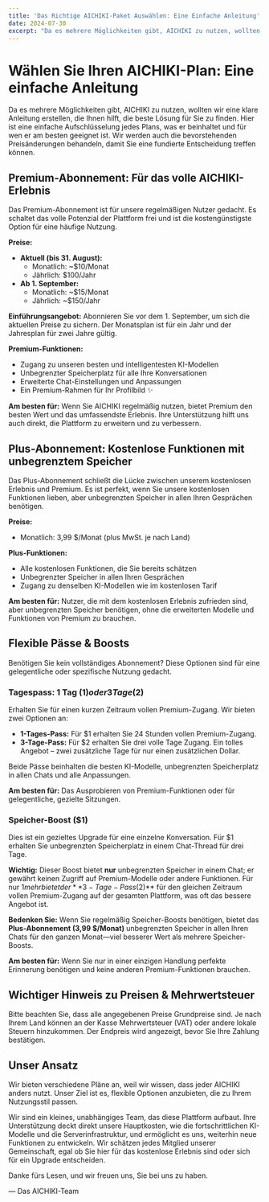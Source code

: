 ```yaml
---
title: 'Das Richtige AICHIKI-Paket Auswählen: Eine Einfache Anleitung'
date: 2024-07-30
excerpt: "Da es mehrere Möglichkeiten gibt, AICHIKI zu nutzen, wollten wir eine klare Anleitung erstellen, die Ihnen hilft, die beste Lösung für Sie zu finden. Hier ist eine einfache Aufschlüsselung jedes Plans, was er beinhaltet und für wen er am besten geeignet ist."
---
```


# Wählen Sie Ihren AICHIKI-Plan: Eine einfache Anleitung

Da es mehrere Möglichkeiten gibt, AICHIKI zu nutzen, wollten wir eine klare Anleitung erstellen, die Ihnen hilft, die beste Lösung für Sie zu finden. Hier ist eine einfache Aufschlüsselung jedes Plans, was er beinhaltet und für wen er am besten geeignet ist. Wir werden auch die bevorstehenden Preisänderungen behandeln, damit Sie eine fundierte Entscheidung treffen können.

## Premium-Abonnement: Für das volle AICHIKI-Erlebnis

Das Premium-Abonnement ist für unsere regelmäßigen Nutzer gedacht. Es schaltet das volle Potenzial der Plattform frei und ist die kostengünstigste Option für eine häufige Nutzung.

**Preise:**

*   **Aktuell (bis 31. August):**
    *   Monatlich: ~$10/Monat
    *   Jährlich: $100/Jahr
*   **Ab 1. September:**
    *   Monatlich: ~$15/Monat
    *   Jährlich: ~$150/Jahr

**Einführungsangebot:** Abonnieren Sie vor dem 1. September, um sich die aktuellen Preise zu sichern. Der Monatsplan ist für ein Jahr und der Jahresplan für zwei Jahre gültig.

**Premium-Funktionen:**

*   Zugang zu unseren besten und intelligentesten KI-Modellen
*   Unbegrenzter Speicherplatz für alle Ihre Konversationen
*   Erweiterte Chat-Einstellungen und Anpassungen
*   Ein Premium-Rahmen für Ihr Profilbild ✨

**Am besten für:** Wenn Sie AICHIKI regelmäßig nutzen, bietet Premium den besten Wert und das umfassendste Erlebnis. Ihre Unterstützung hilft uns auch direkt, die Plattform zu erweitern und zu verbessern.

## Plus-Abonnement: Kostenlose Funktionen mit unbegrenztem Speicher

Das Plus-Abonnement schließt die Lücke zwischen unserem kostenlosen Erlebnis und Premium. Es ist perfekt, wenn Sie unsere kostenlosen Funktionen lieben, aber unbegrenzten Speicher in allen Ihren Gesprächen benötigen.

**Preise:**

*   Monatlich: 3,99 $/Monat (plus MwSt. je nach Land)

**Plus-Funktionen:**

*   Alle kostenlosen Funktionen, die Sie bereits schätzen
*   Unbegrenzter Speicher in allen Ihren Gesprächen
*   Zugang zu denselben KI-Modellen wie im kostenlosen Tarif

**Am besten für:** Nutzer, die mit dem kostenlosen Erlebnis zufrieden sind, aber unbegrenzten Speicher benötigen, ohne die erweiterten Modelle und Funktionen von Premium zu brauchen.

## Flexible Pässe & Boosts

Benötigen Sie kein vollständiges Abonnement? Diese Optionen sind für eine gelegentliche oder spezifische Nutzung gedacht.

### Tagespass: 1 Tag ($1) oder 3 Tage ($2)

Erhalten Sie für einen kurzen Zeitraum vollen Premium-Zugang. Wir bieten zwei Optionen an:

*   **1-Tages-Pass:** Für $1 erhalten Sie 24 Stunden vollen Premium-Zugang.
*   **3-Tage-Pass:** Für $2 erhalten Sie drei volle Tage Zugang. Ein tolles Angebot – zwei zusätzliche Tage für nur einen zusätzlichen Dollar.

Beide Pässe beinhalten die besten KI-Modelle, unbegrenzten Speicherplatz in allen Chats und alle Anpassungen.

**Am besten für:** Das Ausprobieren von Premium-Funktionen oder für gelegentliche, gezielte Sitzungen.

### Speicher-Boost ($1)

Dies ist ein gezieltes Upgrade für eine einzelne Konversation. Für $1 erhalten Sie unbegrenzten Speicherplatz in einem Chat-Thread für drei Tage.

**Wichtig:** Dieser Boost bietet **nur** unbegrenzten Speicher in einem Chat; er gewährt keinen Zugriff auf Premium-Modelle oder andere Funktionen. Für nur $1 mehr bietet der **3-Tage-Pass ($2)** für den gleichen Zeitraum vollen Premium-Zugang auf der gesamten Plattform, was oft das bessere Angebot ist.

**Bedenken Sie:** Wenn Sie regelmäßig Speicher-Boosts benötigen, bietet das **Plus-Abonnement (3,99 $/Monat)** unbegrenzten Speicher in allen Ihren Chats für den ganzen Monat—viel besserer Wert als mehrere Speicher-Boosts.

**Am besten für:** Wenn Sie nur in einer einzigen Handlung perfekte Erinnerung benötigen und keine anderen Premium-Funktionen brauchen.

## Wichtiger Hinweis zu Preisen & Mehrwertsteuer

Bitte beachten Sie, dass alle angegebenen Preise Grundpreise sind. Je nach Ihrem Land können an der Kasse Mehrwertsteuer (VAT) oder andere lokale Steuern hinzukommen. Der Endpreis wird angezeigt, bevor Sie Ihre Zahlung bestätigen.

## Unser Ansatz

Wir bieten verschiedene Pläne an, weil wir wissen, dass jeder AICHIKI anders nutzt. Unser Ziel ist es, flexible Optionen anzubieten, die zu Ihrem Nutzungsstil passen.

Wir sind ein kleines, unabhängiges Team, das diese Plattform aufbaut. Ihre Unterstützung deckt direkt unsere Hauptkosten, wie die fortschrittlichen KI-Modelle und die Serverinfrastruktur, und ermöglicht es uns, weiterhin neue Funktionen zu entwickeln. Wir schätzen jedes Mitglied unserer Gemeinschaft, egal ob Sie hier für das kostenlose Erlebnis sind oder sich für ein Upgrade entscheiden.

Danke fürs Lesen, und wir freuen uns, Sie bei uns zu haben.

— Das AICHIKI-Team